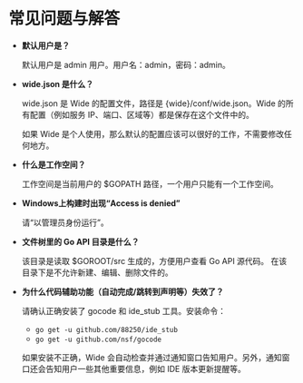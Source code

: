 # 常见问题与解答

* **默认用户是？**

  默认用户是 admin 用户。用户名：admin，密码：admin。

* **wide.json 是什么？**

  wide.json 是 Wide 的配置文件，路径是 {wide}/conf/wide.json。Wide 的所有配置（例如服务 IP、端口、区域等）都是保存在这个文件中的。

  如果 Wide 是个人使用，那么默认的配置应该可以很好的工作，不需要修改任何地方。

* **什么是工作空间？**

  工作空间是当前用户的 $GOPATH 路径，一个用户只能有一个工作空间。

* **Windows上构建时出现“Access is denied”**

  请“以管理员身份运行”。

* **文件树里的 Go API 目录是什么？**

  该目录是读取 $GOROOT/src 生成的，方便用户查看 Go API 源代码。 在该目录下是不允许新建、编辑、删除文件的。

* **为什么代码辅助功能（自动完成/跳转到声明等）失效了？**

  请确认正确安装了 gocode 和 ide_stub 工具。安装命令：
  * ````go get -u github.com/88250/ide_stub````
  * ````go get -u github.com/nsf/gocode````

  如果安装不正确，Wide  会自动检查并通过通知窗口告知用户。另外，通知窗口还会告知用户一些其他重要信息，例如 IDE 版本更新提醒等。

